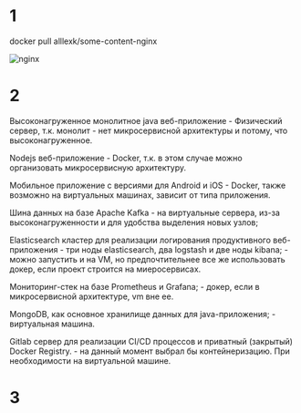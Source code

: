 # 1 

docker pull alllexk/some-content-nginx

![nginx](https://github.com/alllexk/DEVSYS23-05-virt-03-docker-Kozlovsky-Aleksander/blob/main/images/Nginx.png)

# 2

Высоконагруженное монолитное java веб-приложение - Физический сервер, т.к. монолит - нет микросервисной архитектуры и потому, что высоконагруженное.

Nodejs веб-приложение - Docker, т.к. в этом случае можно организовать микросервисную архитектуру.

Мобильное приложение c версиями для Android и iOS - Docker, также возможно на виртуальных машинах, зависит от типа приложения.

Шина данных на базе Apache Kafka - на виртуальные сервера, из-за высоконагруженности и для удобства выделения новых узлов;

Elasticsearch кластер для реализации логирования продуктивного веб-приложения - три ноды elasticsearch, два logstash и две ноды kibana; - можно запустить и на VM, но предпочтительнее все же использовать докер, если проект строится на миеросервисах.

Мониторинг-стек на базе Prometheus и Grafana; - докер, если в микросервисной архитектуре, vm вне ее.

MongoDB, как основное хранилище данных для java-приложения; - виртуальная машина.

Gitlab сервер для реализации CI/CD процессов и приватный (закрытый) Docker Registry. - на данный момент выбрал бы контейнеризацию. При необходимости на виртуальной машине.

# 3


